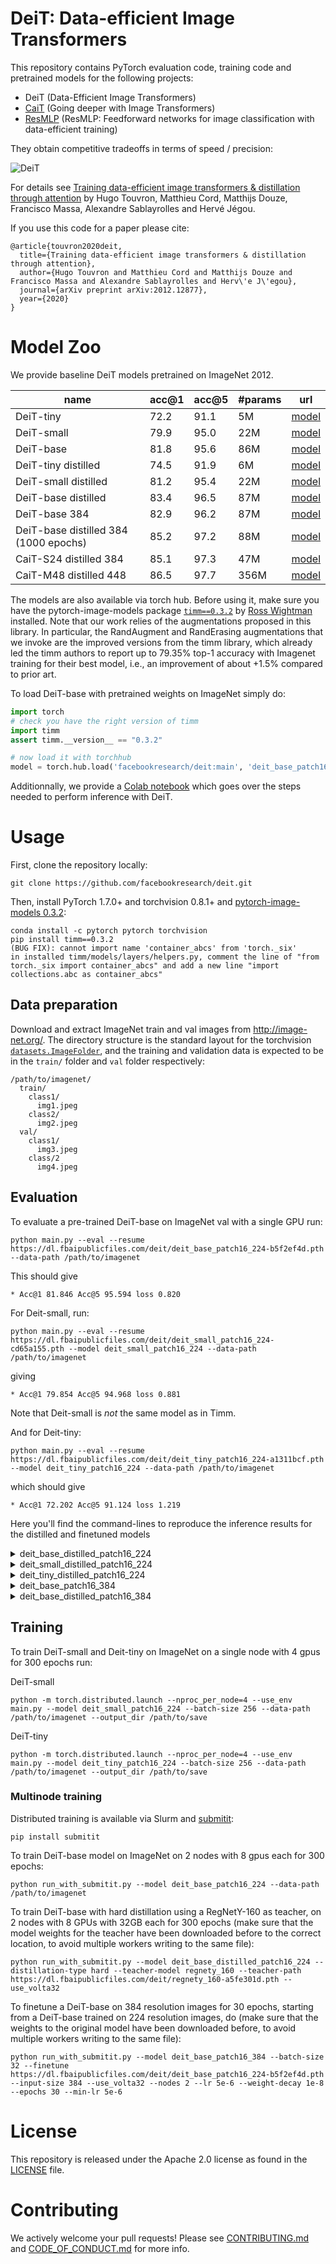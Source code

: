 # DeiT: Data-efficient Image Transformers

This repository contains PyTorch evaluation code, training code and pretrained models for the following projects:
* DeiT (Data-Efficient Image Transformers) 
* [CaiT](README_cait.md) (Going deeper with Image Transformers)
* [ResMLP](README_resmlp.md) (ResMLP: Feedforward networks for image classification with data-efficient training)

They obtain competitive tradeoffs in terms of speed / precision:

![DeiT](.github/deit.png)

For details see [Training data-efficient image transformers & distillation through attention](https://arxiv.org/abs/2012.12877) by Hugo Touvron, Matthieu Cord, Matthijs Douze, Francisco Massa, Alexandre Sablayrolles and Hervé Jégou. 

If you use this code for a paper please cite:

```
@article{touvron2020deit,
  title={Training data-efficient image transformers & distillation through attention},
  author={Hugo Touvron and Matthieu Cord and Matthijs Douze and Francisco Massa and Alexandre Sablayrolles and Herv\'e J\'egou},
  journal={arXiv preprint arXiv:2012.12877},
  year={2020}
}
```

# Model Zoo

We provide baseline DeiT models pretrained on ImageNet 2012.

| name | acc@1 | acc@5 | #params | url |
| --- | --- | --- | --- | --- |
| DeiT-tiny | 72.2 | 91.1 | 5M | [model](https://dl.fbaipublicfiles.com/deit/deit_tiny_patch16_224-a1311bcf.pth) |
| DeiT-small | 79.9 | 95.0 | 22M| [model](https://dl.fbaipublicfiles.com/deit/deit_small_patch16_224-cd65a155.pth) |
| DeiT-base | 81.8 | 95.6 | 86M | [model](https://dl.fbaipublicfiles.com/deit/deit_base_patch16_224-b5f2ef4d.pth) |
| DeiT-tiny distilled | 74.5 | 91.9 | 6M | [model](https://dl.fbaipublicfiles.com/deit/deit_tiny_distilled_patch16_224-b40b3cf7.pth) |
| DeiT-small distilled | 81.2 | 95.4 | 22M| [model](https://dl.fbaipublicfiles.com/deit/deit_small_distilled_patch16_224-649709d9.pth) |
| DeiT-base distilled | 83.4 | 96.5 | 87M | [model](https://dl.fbaipublicfiles.com/deit/deit_base_distilled_patch16_224-df68dfff.pth) |
| DeiT-base 384 | 82.9 | 96.2 | 87M | [model](https://dl.fbaipublicfiles.com/deit/deit_base_patch16_384-8de9b5d1.pth) |
| DeiT-base distilled 384 (1000 epochs) | 85.2 | 97.2 | 88M | [model](https://dl.fbaipublicfiles.com/deit/deit_base_distilled_patch16_384-d0272ac0.pth) |
|CaiT-S24 distilled 384| 85.1 | 97.3 | 47M | [model](README_cait.md)|
|CaiT-M48 distilled 448| 86.5 | 97.7 | 356M | [model](README_cait.md)|

The models are also available via torch hub.
Before using it, make sure you have the pytorch-image-models package [`timm==0.3.2`](https://github.com/rwightman/pytorch-image-models) by [Ross Wightman](https://github.com/rwightman) installed. Note that our work relies of the augmentations proposed in this library. In particular, the RandAugment and RandErasing augmentations that we invoke are the improved versions from the timm library, which already led the timm authors to report up to 79.35% top-1 accuracy with Imagenet training for their best model, i.e., an improvement of about +1.5% compared to prior art. 

To load DeiT-base with pretrained weights on ImageNet simply do:

```python
import torch
# check you have the right version of timm
import timm
assert timm.__version__ == "0.3.2"

# now load it with torchhub
model = torch.hub.load('facebookresearch/deit:main', 'deit_base_patch16_224', pretrained=True)
```

Additionnally, we provide a [Colab notebook](https://colab.research.google.com/github/facebookresearch/deit/blob/colab/notebooks/deit_inference.ipynb) which goes over the steps needed to perform inference with DeiT.

# Usage

First, clone the repository locally:
```
git clone https://github.com/facebookresearch/deit.git
```
Then, install PyTorch 1.7.0+ and torchvision 0.8.1+ and [pytorch-image-models 0.3.2](https://github.com/rwightman/pytorch-image-models):

```
conda install -c pytorch pytorch torchvision
pip install timm==0.3.2
(BUG FIX): cannot import name 'container_abcs' from 'torch._six'
in installed timm/models/layers/helpers.py, comment the line of "from torch._six import container_abcs" and add a new line "import collections.abc as container_abcs"
```

## Data preparation

Download and extract ImageNet train and val images from http://image-net.org/.
The directory structure is the standard layout for the torchvision [`datasets.ImageFolder`](https://pytorch.org/docs/stable/torchvision/datasets.html#imagefolder), and the training and validation data is expected to be in the `train/` folder and `val` folder respectively:

```
/path/to/imagenet/
  train/
    class1/
      img1.jpeg
    class2/
      img2.jpeg
  val/
    class1/
      img3.jpeg
    class/2
      img4.jpeg
```

## Evaluation
To evaluate a pre-trained DeiT-base on ImageNet val with a single GPU run:
```
python main.py --eval --resume https://dl.fbaipublicfiles.com/deit/deit_base_patch16_224-b5f2ef4d.pth --data-path /path/to/imagenet
```
This should give
```
* Acc@1 81.846 Acc@5 95.594 loss 0.820
```

For Deit-small, run:
```
python main.py --eval --resume https://dl.fbaipublicfiles.com/deit/deit_small_patch16_224-cd65a155.pth --model deit_small_patch16_224 --data-path /path/to/imagenet
```
giving
```
* Acc@1 79.854 Acc@5 94.968 loss 0.881
```

Note that Deit-small is *not* the same model as in Timm. 

And for Deit-tiny:
```
python main.py --eval --resume https://dl.fbaipublicfiles.com/deit/deit_tiny_patch16_224-a1311bcf.pth --model deit_tiny_patch16_224 --data-path /path/to/imagenet
```
which should give
```
* Acc@1 72.202 Acc@5 91.124 loss 1.219
```

Here you'll find the command-lines to reproduce the inference results for the distilled and finetuned models

<details>

<summary>
deit_base_distilled_patch16_224
</summary>

```
python main.py --eval --model deit_base_distilled_patch16_224 --resume https://dl.fbaipublicfiles.com/deit/deit_base_distilled_patch16_224-df68dfff.pth
```
giving
```
* Acc@1 83.372 Acc@5 96.482 loss 0.685
```

</details>


<details>

<summary>
deit_small_distilled_patch16_224
</summary>

```
python main.py --eval --model deit_small_distilled_patch16_224 --resume https://dl.fbaipublicfiles.com/deit/deit_small_distilled_patch16_224-649709d9.pth
```
giving
```
* Acc@1 81.164 Acc@5 95.376 loss 0.752
```

</details>

<details>

<summary>
deit_tiny_distilled_patch16_224
</summary>

```
python main.py --eval --model deit_tiny_distilled_patch16_224 --resume https://dl.fbaipublicfiles.com/deit/deit_tiny_distilled_patch16_224-b40b3cf7.pth
```
giving
```
* Acc@1 74.476 Acc@5 91.920 loss 1.021
```

</details>

<details>

<summary>
deit_base_patch16_384
</summary>

```
python main.py --eval --model deit_base_patch16_384 --input-size 384 --resume https://dl.fbaipublicfiles.com/deit/deit_base_patch16_384-8de9b5d1.pth
```
giving
```
* Acc@1 82.890 Acc@5 96.222 loss 0.764
```

</details>

<details>

<summary>
deit_base_distilled_patch16_384
</summary>

```
python main.py --eval --model deit_base_distilled_patch16_384 --input-size 384 --resume https://dl.fbaipublicfiles.com/deit/deit_base_distilled_patch16_384-d0272ac0.pth
```
giving
```
* Acc@1 85.224 Acc@5 97.186 loss 0.636
```

</details>

## Training
To train DeiT-small and Deit-tiny on ImageNet on a single node with 4 gpus for 300 epochs run:

DeiT-small
```
python -m torch.distributed.launch --nproc_per_node=4 --use_env main.py --model deit_small_patch16_224 --batch-size 256 --data-path /path/to/imagenet --output_dir /path/to/save
```

DeiT-tiny
```
python -m torch.distributed.launch --nproc_per_node=4 --use_env main.py --model deit_tiny_patch16_224 --batch-size 256 --data-path /path/to/imagenet --output_dir /path/to/save
```


### Multinode training

Distributed training is available via Slurm and [submitit](https://github.com/facebookincubator/submitit):

```
pip install submitit
```

To train DeiT-base model on ImageNet on 2 nodes with 8 gpus each for 300 epochs:

```
python run_with_submitit.py --model deit_base_patch16_224 --data-path /path/to/imagenet
```

To train DeiT-base with hard distillation using a RegNetY-160 as teacher, on 2 nodes with 8 GPUs with 32GB each for 300 epochs (make sure that the model weights for the teacher have been downloaded before to the correct location, to avoid multiple workers writing to the same file):
```
python run_with_submitit.py --model deit_base_distilled_patch16_224 --distillation-type hard --teacher-model regnety_160 --teacher-path https://dl.fbaipublicfiles.com/deit/regnety_160-a5fe301d.pth --use_volta32
```

To finetune a DeiT-base on 384 resolution images for 30 epochs, starting from a DeiT-base trained on 224 resolution images, do (make sure that the weights to the original model have been downloaded before, to avoid multiple workers writing to the same file):
```
python run_with_submitit.py --model deit_base_patch16_384 --batch-size 32 --finetune https://dl.fbaipublicfiles.com/deit/deit_base_patch16_224-b5f2ef4d.pth --input-size 384 --use_volta32 --nodes 2 --lr 5e-6 --weight-decay 1e-8 --epochs 30 --min-lr 5e-6
```

# License
This repository is released under the Apache 2.0 license as found in the [LICENSE](LICENSE) file.

# Contributing
We actively welcome your pull requests! Please see [CONTRIBUTING.md](.github/CONTRIBUTING.md) and [CODE_OF_CONDUCT.md](.github/CODE_OF_CONDUCT.md) for more info.
